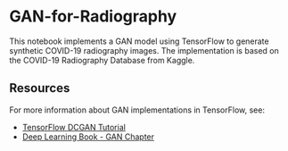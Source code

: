 # GAN-for-Radiography


This notebook implements a GAN model using TensorFlow to generate synthetic COVID-19 radiography images. The implementation is based on the COVID-19 Radiography Database from Kaggle.


## Resources

For more information about GAN implementations in TensorFlow, see:

- [TensorFlow DCGAN Tutorial](https://github.com/tensorflow/docs/blob/master/site/en/tutorials/generative/dcgan.ipynb)  
- [Deep Learning Book - GAN Chapter](https://www.deeplearningbook.org/)
